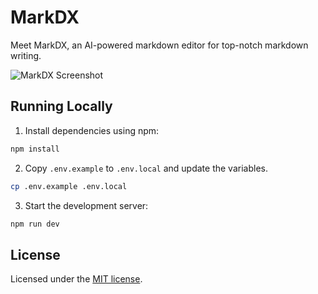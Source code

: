 # MarkDX

Meet MarkDX, an AI-powered markdown editor for top-notch markdown writing.

![MarkDX Screenshot](https://shiny.link/HQuQyZ)

## Running Locally

1. Install dependencies using npm:

```sh
npm install
```

2. Copy `.env.example` to `.env.local` and update the variables.

```sh
cp .env.example .env.local
```

3. Start the development server:

```sh
npm run dev
```

## License

Licensed under the [MIT license](https://github.com/arshad-yaseen/markdx/blob/main/LICENSE.md).